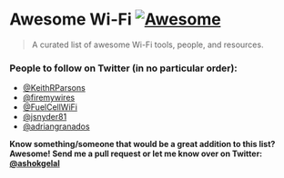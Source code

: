 # Awesome Wi-Fi [![Awesome](https://cdn.rawgit.com/sindresorhus/awesome/d7305f38d29fed78fa85652e3a63e154dd8e8829/media/badge.svg)](https://github.com/sindresorhus/awesome)
> A curated list of awesome Wi-Fi tools, people, and resources.

### People to follow on Twitter (in no particular order):
* [@KeithRParsons](https://twitter.com/KeithRParsons)
* [@firemywires](https://twitter.com/firemywires)
* [@FuelCellWiFi](https://twitter.com/FuelCellWiFi)
* [@jsnyder81](https://twitter.com/jsnyder81)
* [@adriangranados](https://twitter.com/adriangranados)

**Know something/someone that would be a great addition to this list? Awesome! Send me a pull request or let me know over on Twitter: [@ashokgelal](https://twitter.com/ashokgelal)**

